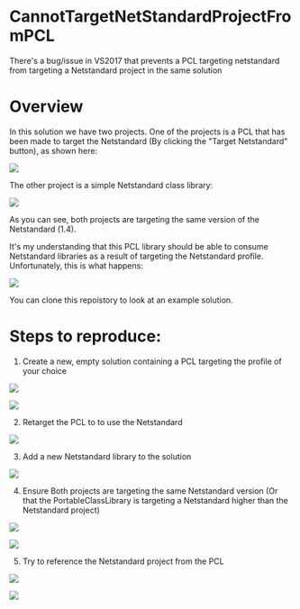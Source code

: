 # CannotTargetNetStandardProjectFromPCL
There's a bug/issue in VS2017 that prevents a PCL targeting netstandard from targeting a Netstandard project in the same solution

# Overview

In this solution we have two projects. One of the projects is a PCL that has been made to target the Netstandard (By clicking the "Target Netstandard" button), as shown here:

![](Images\PCLTargetingNetStandard.png)

The other project is a simple Netstandard class library:

![](Images\NetStandardClassLibraryTargetingNetStandard.png)

As you can see, both projects are targeting the same version of the Netstandard (1.4).

It's my understanding that this PCL library should be able to consume Netstandard libraries as a result of targeting the Netstandard profile. Unfortunately, this is what happens:

![](Images\error.png)

You can clone this repoistory to look at an example solution. 

# Steps to reproduce:

1. Create a new, empty solution containing a PCL targeting the profile of your choice

![](Images\Step1a.png)

![](Images\Step1b.png)

2. Retarget the PCL to to use the Netstandard

 ![](Images\Step2.png)

3. Add a new Netstandard library to the solution

![](Images\Step3.png)

4. Ensure Both projects are targeting the same Netstandard version (Or that the PortableClassLibrary is targeting a Netstandard higher than the Netstandard project)

![](Images\Step4a.png)

![](Images\Step4b.png)

5. Try to reference the Netstandard project from the PCL

![](Images\Step5a.png)

![](Images\error.png)





